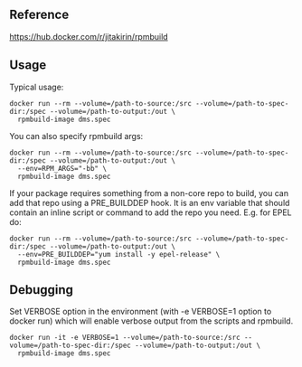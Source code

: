 ## Reference
https://hub.docker.com/r/jitakirin/rpmbuild

## Usage
Typical usage:
```
docker run --rm --volume=/path-to-source:/src --volume=/path-to-spec-dir:/spec --volume=/path-to-output:/out \
  rpmbuild-image dms.spec
```

You can also specify rpmbuild args:
```
docker run --rm --volume=/path-to-source:/src --volume=/path-to-spec-dir:/spec --volume=/path-to-output:/out \
  --env=RPM_ARGS="-bb" \
  rpmbuild-image dms.spec
```

If your package requires something from a non-core repo to build, you can add that repo using a PRE_BUILDDEP hook. It is an env variable that should contain an inline script or command to add the repo you need. E.g. for EPEL do:
```
docker run --rm --volume=/path-to-source:/src --volume=/path-to-spec-dir:/spec --volume=/path-to-output:/out \
  --env=PRE_BUILDDEP="yum install -y epel-release" \
  rpmbuild-image dms.spec
```

## Debugging
Set VERBOSE option in the environment (with -e VERBOSE=1 option to docker run) which will enable verbose output from the scripts and rpmbuild. 
```
docker run -it -e VERBOSE=1 --volume=/path-to-source:/src --volume=/path-to-spec-dir:/spec --volume=/path-to-output:/out \
  rpmbuild-image dms.spec
```
